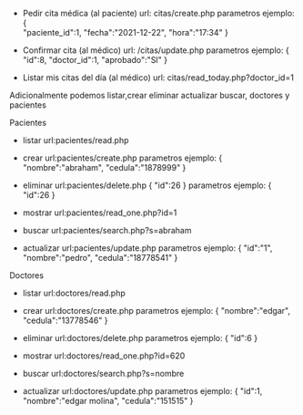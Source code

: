 
* Pedir cita médica (al paciente)
url: citas/create.php
parametros ejemplo:
{  
    "paciente_id":1,
    "fecha":"2021-12-22",
    "hora":"17:34"
}


* Confirmar cita (al médico)
url: /citas/update.php
parametros ejemplo:
{
    "id":8,
    "doctor_id":1,
    "aprobado":"SI"
}
* Listar mis citas del día (al médico)
url: citas/read_today.php?doctor_id=1



Adicionalmente podemos listar,crear eliminar actualizar buscar, doctores y pacientes

Pacientes
* listar
url:pacientes/read.php

* crear
url:pacientes/create.php
parametros ejemplo:
{
    "nombre":"abraham",
    "cedula":"1878999"
}

* eliminar
url:pacientes/delete.php
{
    "id":26
}
parametros ejemplo:
{
    "id":26
}

* mostrar
url:pacientes/read_one.php?id=1

* buscar
url:pacientes/search.php?s=abraham
* actualizar
url:pacientes/update.php
parametros ejemplo:
{
    "id":"1",
    "nombre":"pedro",
    "cedula":"18778541"
}

Doctores

* listar
url:doctores/read.php

* crear
url:doctores/create.php
parametros ejemplo:
{
    "nombre":"edgar",
    "cedula":"13778546"
}

* eliminar
url:doctores/delete.php
parametros ejemplo:
{
    "id":6
}

* mostrar
url:doctores/read_one.php?id=620

* buscar
url:doctores/search.php?s=nombre
* actualizar
url:doctores/update.php
parametros ejemplo:
{
    "id":1,
    "nombre":"edgar molina",
    "cedula":"151515"
}